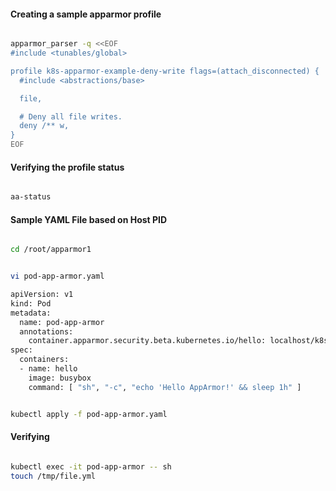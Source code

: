 #### Creating a sample apparmor profile

```sh

apparmor_parser -q <<EOF
#include <tunables/global>

profile k8s-apparmor-example-deny-write flags=(attach_disconnected) {
  #include <abstractions/base>

  file,

  # Deny all file writes.
  deny /** w,
}
EOF

```

#### Verifying the profile status

```sh

aa-status

```

#### Sample YAML File based on Host PID

```sh

cd /root/apparmor1

```

```sh

vi pod-app-armor.yaml

```

```sh
apiVersion: v1
kind: Pod
metadata:
  name: pod-app-armor
  annotations:
    container.apparmor.security.beta.kubernetes.io/hello: localhost/k8s-apparmor-example-deny-write
spec:
  containers:
  - name: hello
    image: busybox
    command: [ "sh", "-c", "echo 'Hello AppArmor!' && sleep 1h" ]
```

```sh

kubectl apply -f pod-app-armor.yaml

```

#### Verifying

```sh

kubectl exec -it pod-app-armor -- sh
touch /tmp/file.yml

```
